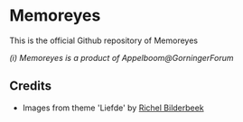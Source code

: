 # Memoreyes

This is the official Github repository of Memoreyes

_(i) Memoreyes is a product of Appelboom@GorningerForum_

## Credits

 * Images from theme 'Liefde' by [Richel Bilderbeek](https://github.com/richelbilderbeek)